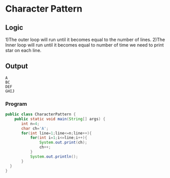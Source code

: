 # Character Pattern
## Logic
1)The outer loop will run until it becomes equal to the number of lines.
2)The Inner loop will run until it becomes equal to number of time we need to print star on each line.
## Output
```
A
BC
DEF
GHIJ
```

### Program
```java
public class CharacterPattern {
    public static void main(String[] args) {
       int n=4;
       char ch='A';
       for(int line=1;line<=n;line++){
           for(int i=1;i<=line;i++){
               System.out.print(ch);
               ch++;
           }
           System.out.println();
       }
  }
}
```
